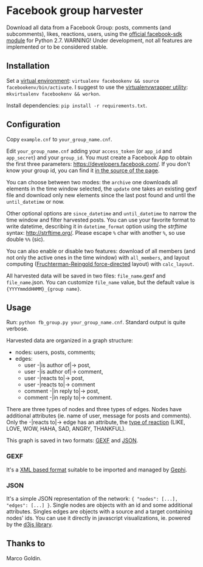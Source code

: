 # Facebook group harvester

Download all data from a Facebook Group: posts, comments (and subcomments), likes, reactions, users, using the [official facebook-sdk module](https://github.com/mobolic/facebook-sdk/) for Python 2.7. WARNING! Under development, not all features are implemented or to be considered stable.

## Installation

Set a [virtual environment](https://virtualenv.pypa.io/en/stable/): `virtualenv facebookenv && source facebookenv/bin/activate`.
I suggest to use the [virtualenvwrapper utility](https://virtualenvwrapper.readthedocs.io/en/latest/):
`mkvirtualenv facebookenv && workon`.

Install dependencies: `pip install -r requirements.txt`.

## Configuration

Copy `example.cnf` to `your_group_name.cnf`.

Edit `your_group_name.cnf` adding your `access_token` (or `app_id` and `app_secret`) and your `group_id`.
You must create a Facebook App to obtain the first three parameters: https://developers.facebook.com/.
If you don't know your group id, you can find it [in the source of the page](http://stackoverflow.com/a/33094493).

You can choose between two modes: the `archive` one downloads all elements in the time window selected,
the `update` one takes an existing gexf file and download only new elements since the last post found
and until the `until_datetime` or now.

Other optional options are `since_datetime` and `until_datetime` to narrow the time window and filter harvested posts.
You can use your favorite format to write datetime, describing it in `datetime_format` option using the *strftime*
syntax: http://strftime.org/. Please escape `%` char with another `%`, so use double `%%` (sic).

You can also enable or disable two features: download of all members (and not only the active ones in the
time window) with `all_members`, and layout computing ([Fruchterman-Reingold force-directed](http://networkx.github.io/documentation/development/reference/generated/networkx.drawing.layout.spring_layout.html) layout) with `calc_layout`.

All harvested data will be saved in two files: `file_name`.gexf and `file_name`.json. You can customize `file_name` value,
but the default value is `{YYYYmmddHHMM}_{group name}`.

## Usage

Run: `python fb_group.py your_group_name.cnf`. Standard output is quite verbose.

Harvested data are organized in a graph structure:

* nodes: users, posts, comments;
* edges:
  * user -|is author of|-> post,
  * user -|is author of|-> comment,
  * user -|reacts to|-> post,
  * user -|reacts to|-> comment
  * comment -|in reply to|-> post,
  * comment -|in reply to|-> comment.

There are three types of nodes and three types of edges. Nodes have additional attributes (ie. name of user, message for posts and comments). Only the -|reacts to|-> edge has an attribute, the [type of reaction](https://developers.facebook.com/docs/graph-api/reference/post/reactions) (LIKE, LOVE, WOW, HAHA, SAD, ANGRY, THANKFUL).

This graph is saved in two formats: [GEXF](https://networkx.github.io/documentation/development/reference/generated/networkx.readwrite.gexf.write_gexf.html#networkx.readwrite.gexf.write_gexf) and [JSON](https://networkx.github.io/documentation/development/reference/generated/networkx.readwrite.json_graph.node_link_data.html#networkx.readwrite.json_graph.node_link_data).

### GEXF

It's a [XML based format](https://gephi.org/gexf/format/) suitable to be imported and managed by [Gephi](https://gephi.org/).

### JSON

It's a simple JSON representation of the network: `{ "nodes": [...], "edges": [...] }`. Single nodes are objects with an id and some additional attributes. Singles edges are objects with a source and a target containing nodes' ids. You can use it directly in javascript visualizations, ie. powered by the [d3js library](http://bl.ocks.org/mbostock/4062045).

## Thanks to

Marco Goldin.
